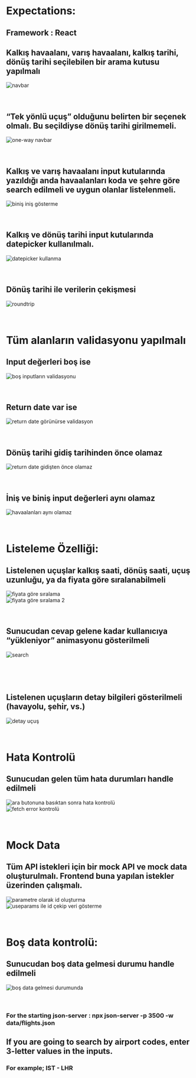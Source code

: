 # Expectations:

## Framework : React

## Kalkış havaalanı, varış havaalanı, kalkış tarihi, dönüş tarihi seçilebilen bir arama kutusu yapılmalı
![navbar](https://github.com/oguzz0804/Case-Study-Flight-Search-Application/assets/68377756/9a1a74ec-5240-4667-9eee-6ed080f64ad6)
</br></br></br>

## “Tek yönlü uçuş” olduğunu belirten bir seçenek olmalı. Bu seçildiyse dönüş tarihi girilmemeli.

![one-way navbar](https://github.com/oguzz0804/Case-Study-Flight-Search-Application/assets/68377756/c773de36-3e40-4178-bd7c-d05a69059398)
</br></br></br>

## Kalkış ve varış havaalanı input kutularında yazıldığı anda havaalanları koda ve şehre göre search edilmeli ve uygun olanlar listelenmeli.

![biniş iniş gösterme](https://github.com/oguzz0804/Case-Study-Flight-Search-Application/assets/68377756/9965f85f-8699-4446-810e-5059ae478699)
</br></br></br>

## Kalkış ve dönüş tarihi input kutularında datepicker kullanılmalı.

![datepicker kullanma](https://github.com/oguzz0804/Case-Study-Flight-Search-Application/assets/68377756/3478f528-3319-4bb0-afb5-181d9b965b1e)
</br></br></br>

## Dönüş tarihi ile verilerin çekişmesi

![roundtrip](https://github.com/oguzz0804/Case-Study-Flight-Search-Application/assets/68377756/1084f635-ee6c-45aa-9b5c-4ec109b15949)
</br></br></br>

# Tüm alanların validasyonu yapılmalı

## Input değerleri boş ise

![boş inputların validasyonu](https://github.com/oguzz0804/Case-Study-Flight-Search-Application/assets/68377756/7217c0a7-7282-4fb7-8c5a-7f9ef682e5a2)
</br></br></br>

## Return date var ise

![return date görünürse validasyon](https://github.com/oguzz0804/Case-Study-Flight-Search-Application/assets/68377756/5deac7f4-05d6-484f-8c3b-f9b64f2ce078)
</br></br></br>

## Dönüş tarihi gidiş tarihinden önce olamaz

![return date gidişten önce olamaz](https://github.com/oguzz0804/Case-Study-Flight-Search-Application/assets/68377756/485be9ff-ca57-4e39-b4d4-d8c25d27ad8c)
</br></br></br>

## İniş ve biniş input değerleri aynı olamaz

![havaalanları aynı olamaz](https://github.com/oguzz0804/Case-Study-Flight-Search-Application/assets/68377756/f925971b-3282-4d8f-9485-ff3b98e34c56)
</br></br></br>

# Listeleme Özelliği:

## Listelenen uçuşlar kalkış saati, dönüş saati, uçuş uzunluğu, ya da fiyata göre sıralanabilmeli

![fiyata göre sıralama](https://github.com/oguzz0804/Case-Study-Flight-Search-Application/assets/68377756/126cf814-0963-41c8-87fe-db50e4c3b99c)
</br>
![fiyata göre sıralama 2](https://github.com/oguzz0804/Case-Study-Flight-Search-Application/assets/68377756/16d93dd5-6a48-4ab7-9ef2-957591c49ace)
</br></br></br>

## Sunucudan cevap gelene kadar kullanıcıya “yükleniyor” animasyonu gösterilmeli
![search](https://github.com/oguzz0804/Case-Study-Flight-Search-Application/assets/68377756/4281b21c-c09f-43b6-876e-cd37bcf34505)

</br></br></br>

## Listelenen uçuşların detay bilgileri gösterilmeli (havayolu, şehir, vs.)

![detay uçuş](https://github.com/oguzz0804/Case-Study-Flight-Search-Application/assets/68377756/65a5488f-f91c-4fe0-9891-f158e054d0c2)
</br></br></br>

# Hata Kontrolü

## Sunucudan gelen tüm hata durumları handle edilmeli

![ara butonuna basıktan sonra hata kontrolü](https://github.com/oguzz0804/Case-Study-Flight-Search-Application/assets/68377756/a8851c93-cc0a-45e1-bc34-396ab0bb9273)
</br>
![fetch error kontrolü](https://github.com/oguzz0804/Case-Study-Flight-Search-Application/assets/68377756/f330c56d-5715-45c5-89e1-863e9636d090)
</br></br></br>

# Mock Data

## Tüm API istekleri için bir mock API ve mock data oluşturulmalı. Frontend buna yapılan istekler üzerinden çalışmalı.

![parametre olarak id oluşturma](https://github.com/oguzz0804/Case-Study-Flight-Search-Application/assets/68377756/93f223cd-e44f-4084-ae72-a92b170f93a7)
</br>
![useparams ile id çekip veri gösterme](https://github.com/oguzz0804/Case-Study-Flight-Search-Application/assets/68377756/a0997f41-feb0-4b6b-a04a-e24b03fe5759)
</br></br></br>

# Boş data kontrolü:

## Sunucudan boş data gelmesi durumu handle edilmeli

![boş data gelmesi durumunda](https://github.com/oguzz0804/Case-Study-Flight-Search-Application/assets/68377756/347fdc94-e1fb-4f91-a79b-519cf6f12c04)
</br></br></br>

### For the starting json-server : npx json-server -p 3500 -w data/flights.json

## If you are going to search by airport codes, enter 3-letter values in the inputs.

### For example; IST - LHR
